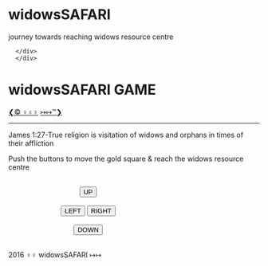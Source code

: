 # widowsSAFARI
journey towards reaching widows resource centre
<!DOCTYPE html>
<html lang="en-US">
<head>
<title>&female;widowsSAFARI &map; GAME</title>
<meta charset="utf-8">
<link rel="smiley.gif" href="smiley.gif" type="smiley.gif"
<style>
 
	  </div>
      </div>
<h1>widowsSAFARI GAME</h1>
<div class="widowskenya-clear nextprev">
 <a class="widowskenya-left widows-btn" href="canvas_clock_start.asp">&#10094;&copy &female;&female;&female;</a>
<a class="widowskenya-right widows-btn" href="game_canvas.asp">&map;&map;&trade;&#10095;</a>
</div>

<hr>
<p>James 1:27-True religion is visitation of widows and orphans in times of their affliction</p>
<p>Push the buttons to move the gold square & reach the widows resource centre</p>
<div id="myfilter" style="position:absolute;background-color:#00FFFF;opacity:0.3;width:922px;height:300px;display:none"></div>
<div id="myrestartbutton" style="position:absolute;padding-top:75px;padding-left:120px;display:none;"><button onclick="restartGame()">Jam.1:27</button></div>
<div id="canvascontainer"></div>
<br>
<div style="text-align:center;width:320px;">
  <button ontouchstart="moveup()" onmousedown="moveup()" onmouseup="clearmove()">UP</button><br><br>
  <button ontouchstart="moveleft()" onmousedown="moveleft()" onmouseup="clearmove()">LEFT</button>
  <button ontouchstart="moveright()" onmousedown="moveright()" onmouseup="clearmove()">RIGHT</button><br><br>
  <button ontouchstart="movedown()" onmousedown="movedown()" onmouseup="clearmove()">DOWN</button>
</div>
<br>

<script>

var myGameArea;
var myGamePiece;
var myObstacles = [];
var myscore;
var myGamePiece;
var myBackground;



function restartGame() {
document.getElementById("myfilter").style.display = "none";
document.getElementById("myrestartbutton").style.display = "none";
myGameArea.stop();
myGameArea.clear();
myGameArea = {};
myGamePiece = {};
myObstacles = [];
myscore = {};
document.getElementById("canvascontainer").innerHTML = "";
startGame()
}

function startGame() {
    myGameArea = new gamearea();
    myGamePiece = new component(30, 30, "gold", 10, 75);  
    myscore = new component("25px", "Consolas", "#00FFFF", 220, 25, "text");
    myBackground = ;
    myGameArea.start();
}

function updateGameArea() {
    myGameArea.clear();
    myBackground.newPos();
    myBackground.update();
    myGamePiece.newPos();
    myGamePiece.update();
}");
    myGameArea.start();
}

function gamearea() {
    this.canvas = document.createElement("canvas");
    this.canvas.width = 820;
    this.canvas.height = 300;    
    document.getElementById("canvascontainer").appendChild(this.canvas);
    this.context = this.canvas.getContext("2d");
    this.pause = false;
    this.frameNo = 0;
    this.start = function() {
        this.interval = setInterval(updateGameArea, 20);
    }
    this.stop = function() {
        clearInterval(this.interval);
        this.pause = true;
    }
    this.clear = function(){
        this.context.clearRect(0, 0, this.canvas.width, this.canvas.height);
    }
}

function component(width, height, color, x, y, type) {

    this.type = type;
    if (type == "text") {
        this.text = color;
    }
    this.score = 0;    this.width = width;
    this.height = height;
    this.speedX = 0;
    this.speedY = 0;    
    this.x = x;
    this.y = y;    
    this.update = function() {
        ctx = myGameArea.context;
        if (this.type == "text") {
            ctx.font = this.width + " " + this.height;
            ctx.fillStyle = color;
            ctx.fillText(this.text, this.x, this.y);
        } else {
            ctx.fillStyle = color;
            ctx.fillRect(this.x, this.y, this.width, this.height);
        }
    }
    this.crashWith = function(otherobj) {
        var myleft = this.x;
        var myright = this.x + (this.width);
        var mytop = this.y;
        var mybottom = this.y + (this.height);
        var otherleft = otherobj.x;
        var otherright = otherobj.x + (otherobj.width);
        var othertop = otherobj.y;
        var otherbottom = otherobj.y + (otherobj.height);
        var crash = true;
        if ((mybottom < othertop) || (mytop > otherbottom) || (myright < otherleft) || (myleft > otherright)) {
            crash = false;
        }
        return crash;
    }
}

function updateGameArea() {
    var x, y, min, max, height, gap;
    for (i = 0; i < myObstacles.length; i += 1) {
        if (myGamePiece.crashWith(myObstacles[i])) {
            myGameArea.stop();
            document.getElementById("myfilter").style.display = "block";
            document.getElementById("myrestartbutton").style.display = "block";
            return;
        } 
    }
    if (myGameArea.pause == false) {
        myGameArea.clear();
        myGameArea.frameNo += 1;
        myscore.score +=1;        
        if (myGameArea.frameNo == 1 || everyinterval(150)) {
            x = myGameArea.canvas.width;
            y = myGameArea.canvas.height - 100;
            min = 20;
            max = 100;
            height = Math.floor(Math.random()*(max-min+1)+min);
            min = 50;
            max = 100;
            gap = Math.floor(Math.random()*(max-min+1)+min);
            myObstacles.push(new component(10, height, "#FF00FF", x, 0));
            myObstacles.push(new component(10, x - height - gap, "#FF00FF", x, height + gap));
        }
        for (i = 0; i < myObstacles.length; i += 1) {
            myObstacles[i].x += -1;
            myObstacles[i].update();
        }
        myscore.text="widowsSAFARI-steps: " + myscore.score;        
        myscore.update();
        myGamePiece.x += myGamePiece.speedX;
        myGamePiece.y += myGamePiece.speedY;    
        myGamePiece.update();
    }
}

function everyinterval(n) {
    if ((myGameArea.frameNo / n) % 1 == 0) {return true;}
    return false;
}

function moveup(e) {
    myGamePiece.speedY = -1; 
}

function movedown() {
    myGamePiece.speedY = 1; 
}

function moveleft() {
    myGamePiece.speedX = -1; 
}

function moveright() {
    myGamePiece.speedX = 1; 
}

function clearmove(e) {
    myGamePiece.speedX = 0; 
    myGamePiece.speedY = 0; 
}
startGame();

</script>
<p>2016 &female;&female; widowsSAFARI &map;&map;</p>
<![endif]-->
</body>
</html>
